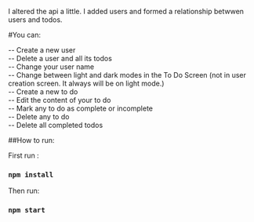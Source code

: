 I altered the api a little. I added users and formed a relationship betwwen users and todos.

#You can:

-- Create a new user <br />
-- Delete a user and all its todos <br />
-- Change your user name <br />
-- Change between light and dark modes in the To Do Screen (not in user creation screen. It always will be on light mode.) <br />
-- Create a new to do <br />
-- Edit the content of your to do <br />
-- Mark any to do as complete or incomplete <br />
-- Delete any to do <br />
-- Delete all completed todos <br />

##How to run:

First run :
### `npm install`

Then run:
### `npm start`
